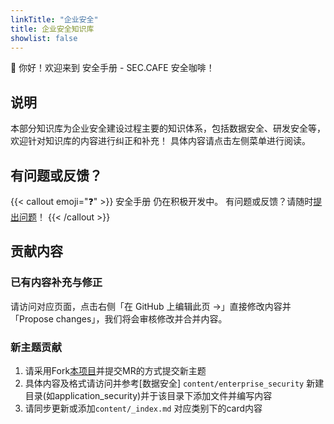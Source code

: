 ```yaml
---
linkTitle: "企业安全"
title: 企业安全知识库
showlist: false
---
```


👋 你好！欢迎来到 安全手册 - SEC.CAFE 安全咖啡！

<!--more-->

## 说明

本部分知识库为企业安全建设过程主要的知识体系，包括数据安全、研发安全等，欢迎针对知识库的内容进行纠正和补充！
具体内容请点击左侧菜单进行阅读。


## 有问题或反馈？

{{< callout emoji="❓" >}}
  安全手册 仍在积极开发中。
  有问题或反馈？请随时[提出问题](https://github.com/SEC-CAFE/handbook/issues)！
{{< /callout >}}

## 贡献内容

### 已有内容补充与修正
请访问对应页面，点击右侧「在 GitHub 上编辑此页 →」直接修改内容并「Propose changes」，我们将会审核修改并合并内容。

### 新主题贡献
1. 请采用Fork[本项目](https://github.com/SEC-CAFE/handbook)并提交MR的方式提交新主题
3. 具体内容及格式请访问并参考[数据安全] `content/enterprise_security` 新建目录(如application_security)并于该目录下添加文件并编写内容
2. 请同步更新或添加`content/_index.md` 对应类别下的card内容
